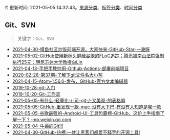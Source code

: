 :alarm_clock: 更新时间: 2021-05-05 14:32:43。[来源分类](../README.md)、[标签分类](../TAGS.md)、[时间分类](../TIMELINE.md)

## Git、SVN


> 关键字：`Git`、`SVN`



- [2021-04-30-摸鱼社区炒饭前端开源，大家快来-GitHub-Star-一波呀](https://www.ershicimi.com/p/b1ea8039be31b88cdefb8054c3b46ff9) 
- [2021-05-02-GitHub使用新标头屏蔽谷歌的FLoC追踪；腾讯被南山法院强制执行25元；明尼苏达大学教授向Lin](https://www.ershicimi.com/p/29d45e1fd8c7e880891bd6782287be18) 
- [2021-04-13-手把手教你用-Github-Actions-部署前端项目](https://www.ershicimi.com/p/e957f530f794160169e2d79b5bceaf36) 
- [2020-02-26-第37期-了解下git文件名大小写](https://www.ershicimi.com/p/767cbceb6c54169c6484a4361acf6e2e) 
- [2021-04-15-Atom-1.56.0-发布，GitHub-官方文本编辑器](https://www.ershicimi.com/p/c35fb03a8c5fe27e9d8bfcb139d2a679) 
- [2019-10-28-git-入门](https://www.ershicimi.com/p/b8cfa7989e082637df769157ba74b9b0) 
- [2019-10-20-Git-工作流](https://www.ershicimi.com/p/86a72f85a5d8272dd05488325d74a82e) 
- [2021-05-05-有什么-轻量化-/-可-git-/-又美观-的表格嘛](https://www.v2ex.com/t/774999) 
- [2021-05-05-GitHub-里发现一款-mac-没有大下巴-有没有人知道是哪一款](https://www.v2ex.com/t/774995) 
- [2021-05-05-谷歌最强的-Android-UI-工具包霸榜-GitHub，这份上手指南了解一下？-mp.weixin.qq.com](https://blogread.cn/news/go.php?idItem=14335&url=https%3A%2F%2Fmp.weixin.qq.com%2Fs%2FBxF5Hfdp4GUFlRkeCxwdmg%3Fcomefrom%3Dhttps%253A%252F%252Fblogread.cn%252Fnews%252F) 
- [2021-05-04-牛逼的Git!!!](https://sec.thief.one/article_content?a_id=ee4a4efbbc2ae01eb310dc85cdd30481) 
- [2021-04-30-GitHub-热榜:一款让黑客们都爱不释手的开源工具!](https://sec.thief.one/article_content?a_id=fb7568c8c686ef3ab7eeb0b40b97b437) 